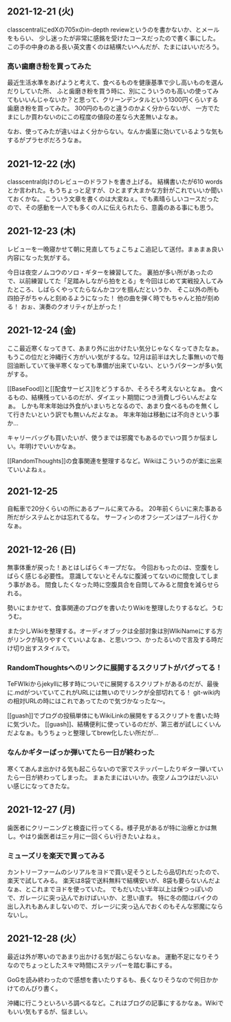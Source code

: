 ## 2021-12-21 (火)

classcentralにedXの705xのin-depth reviewというのを書かないか、とメールをもらい、
少し迷ったが非常に感銘を受けたコースだったので書く事にした。
この手の中身のある長い英文書くのは結構たいへんだが、たまにはいいだろう。

### 高い歯磨き粉を買ってみた

最近生活水準をあげようと考えて、食べるものを健康基準で少し高いものを選んだりしていた所、
ふと歯磨き粉を買う時に、別にこういうのも高いの使ってみてもいいんじゃないか？と思って、クリーンデンタルという1300円くらいする歯磨き粉を買ってみた。
300円のものと違うのかよく分からないが、
一方でたまにしか買わないのにこの程度の値段の差なら大差無いよなぁ。

なお、使ってみたが違いはよく分からない。なんか歯茎に効いているような気もするがプラセボだろうなぁ。

## 2021-12-22 (水)

classcentral向けのレビューのドラフトを書き上げる。
結構書いたが610 wordsとか言われた。もうちょっと足すが、ひとまず大まかな方針がこれでいいか聞いておくかな。
こういう文章を書くのは大変ねぇ。でも素晴らしいコースだったので、その感動を一人でも多くの人に伝えられたら、意義のある事にも思う。

## 2021-12-23 (木)

レビューを一晩寝かせて朝に見直してちょこちょこ追記して送付。まぁまぁ良い内容になった気がする。

今日は夜空ノムコウのソロ・ギターを練習してた。
裏拍が多い所があったので、以前練習してた「足踏みしながら拍をとる」を今回はじめて実戦投入してみたところ、しばらくやってたらなんかコツを掴んだというか、
そこ以外の所も四拍子がちゃんと刻めるようになった！
他の曲を弾く時でもちゃんと拍が刻める！
おぉ、演奏のクオリティが上がった！

## 2021-12-24 (金)

ここ最近寒くなってきて、あまり外に出かけたい気分じゃなくなってきたなぁ。
もうこの位だと沖縄行く方がいい気がするな。12月は前半は大した事無いので毎回油断していて後半寒くなっても準備が出来ていない、というパターンが多い気がする。

[[BaseFood]]と[[配食サービス]]をどうするか、そろそろ考えないとなぁ。
食べるもの、結構残っているのだが、ダイエット期間につき消費しづらいんだよなぁ。
しかも年末年始は外食がいまいちとなるので、あまり食べるものを無くして行きたいという訳でも無いんだよなぁ。
年末年始は移動には不向きという事か…

キャリーバッグも買いたいが、使うまでは邪魔でもあるのでいつ買うか悩ましい。年明けでいいかなぁ。

[[RandomThoughts]]の食事関連を整理するなど。Wikiはこういうのが楽に出来ていいよねぇ。

## 2021-12-25

自転車で20分くらいの所にあるプールに来てみる。
20年前くらいに来た事ある所だがシステムとかは忘れてるな。
サーフィンのオフシーズンはプール行くかなぁ。

## 2021-12-26 (日)

無事体重が戻った！あとはしばらくキープだな。
今回おもったのは、空腹をしばらく感じる必要性。
意識してないとそんなに腹減ってないのに間食してしまう事がある。
間食したくなった時に空腹具合を自問してみると間食を減らせられる。

勢いにまかせて、食事関連のブログを書いたりWikiを整理したりするなど。うむうむ。

また少しWikiを整理する。オーディオブックは全部対象は別WIkiNameにする方がリンクが貼りやすくていいよなぁ、と思いつつ、かったるいので言及する時だけ切り出すスタイルで。

### RandomThoughtsへのリンクに展開するスクリプトがバグってる！

TeFWIkiからjekyllに移す時についでに展開するスクリプトがあるのだが、最後に.mdがついていてこれがURLには無いのでリンクが全部切れてる！
git-wiki内の相対URLの時にはこれであってたので気づかなったな〜。

[[guash]]でブログの投稿単体にもWikiLinkの展開をするスクリプトを書いた時に気づいた。
[[guash]]、結構便利に使っているのだが、第三者が試しにくいんだよなぁ。もうちょっと整理してbrew化したい所だが…

### なんかギターばっか弾いてたら一日が終わった

寒くてあんま出かける気も起こらないので家でステッパーしたりギター弾いていたら一日が終わってしまった。
まぁたまにはいいか。夜空ノムコウはだいぶいい感じになってきたな。

## 2021-12-27 (月)

歯医者にクリーニングと検査に行ってくる。様子見があるが特に治療とかは無し。やはり歯医者は三ヶ月に一回くらい行きたいよねぇ。

### ミューズリを楽天で買ってみる

カントリーファームのシリアルをヨドで買い足そうとしたら品切れだったので、楽天で試してみる。
楽天は8袋で送料無料で結構安いが、8袋も要らないんだよなぁ、とこれまでヨドを使っていた。
でもだいたい半年以上は保つっぽいので、ガレージに突っ込んでおけばいいか、と思い直す。
特に冬の間はバイクの出し入れもあんましないので、ガレージに突っ込んでおくのもそんな邪魔にならないし。

## 2021-12-28 (火）

最近は外が寒いのであまり出かける気が起こらないなぁ。
運動不足になりそうなのでちょっとしたスキマ時間にステッパーを踏む事にする。

GoGを読み終わったので感想を書いたりするも、長くなりそうなので何日かかけてのんびり書く。

沖縄に行こうといろいろ調べるなど。これはブログの記事にするかなぁ。Wikiでもいい気もするが、悩ましい。